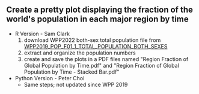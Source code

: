 ## Create a pretty plot displaying the fraction of the world's population in each major region by time
* R Version - Sam Clark
    1. download WPP2022 both-sex total population file from [WPP2019_POP_F01_1_TOTAL_POPULATION_BOTH_SEXES]([https://population.un.org/wpp/Download/Files/1_Indicators%20(Standard)/EXCEL_FILES/1_Population/WPP2019_POP_F01_1_TOTAL_POPULATION_BOTH_SEXES.xlsx](https://population.un.org/wpp/Download/Files/1_Indicators%20(Standard)/EXCEL_FILES/2_Population/WPP2022_POP_F01_1_POPULATION_SINGLE_AGE_BOTH_SEXES.xlsx))
    2. extract and organize the population numbers
    3. create and save the plots in a PDF files named "Region Fraction of Global Population by Time.pdf" and "Region Fraction of Global Population by Time - Stacked Bar.pdf"
* Python Version - Peter Choi
    * Same steps; not updated since WPP 2019
